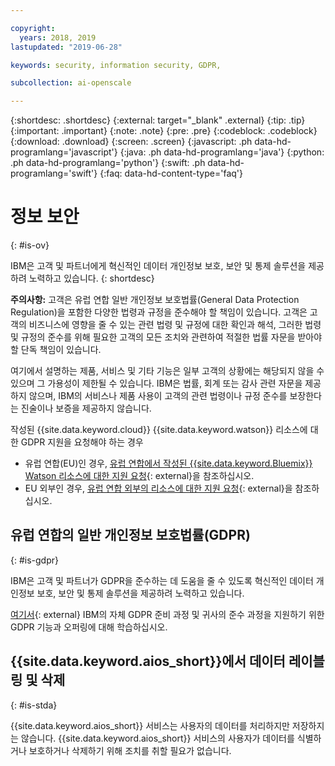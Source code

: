 ```yaml
---

copyright:
  years: 2018, 2019
lastupdated: "2019-06-28"

keywords: security, information security, GDPR, 

subcollection: ai-openscale

---
```


{:shortdesc: .shortdesc}
{:external: target="_blank" .external}
{:tip: .tip}
{:important: .important}
{:note: .note}
{:pre: .pre}
{:codeblock: .codeblock}
{:download: .download}
{:screen: .screen}
{:javascript: .ph data-hd-programlang='javascript'}
{:java: .ph data-hd-programlang='java'}
{:python: .ph data-hd-programlang='python'}
{:swift: .ph data-hd-programlang='swift'}
{:faq: data-hd-content-type='faq'}

# 정보 보안
{: #is-ov}

IBM은 고객 및 파트너에게 혁신적인 데이터 개인정보 보호, 보안 및 통제 솔루션을 제공하려 노력하고 있습니다.
{: shortdesc}

**주의사항:**
고객은 유럽 연합 일반 개인정보 보호법률(General Data Protection Regulation)을 포함한 다양한 법령과 규정을 준수해야 할 책임이 있습니다. 고객은 고객의 비즈니스에 영향을 줄 수 있는 관련 법령 및 규정에 대한 확인과 해석,
그러한 법령 및 규정의 준수를 위해 필요한 고객의 모든 조치와 관련하여 적절한 법률 자문을 받아야 할
단독 책임이 있습니다.

여기에서 설명하는 제품, 서비스 및 기타 기능은 일부 고객의 상황에는 해당되지 않을 수 있으며
그 가용성이 제한될 수 있습니다. IBM은 법률, 회계 또는 감사 관련 자문을 제공하지 않으며, IBM의 서비스나 제품 사용이 고객의 관련 법령이나 규정 준수를 보장한다는 진술이나 보증을 제공하지 않습니다.

작성된 {{site.data.keyword.cloud}} {{site.data.keyword.watson}} 리소스에 대한 GDPR 지원을 요청해야 하는 경우

-   유럽 연합(EU)인 경우, [유럽 연합에서 작성된 {{site.data.keyword.Bluemix}} Watson 리소스에 대한 지원 요청](/docs/services/watson?topic=watson-gdpr-sar#request-EU){: external}을 참조하십시오.
-   EU 외부인 경우, [유럽 연합 외부의 리소스에 대한 지원 요청](/docs/services/watson?topic=watson-gdpr-sar#request-non-EU){: external}을 참조하십시오.

## 유럽 연합의 일반 개인정보 보호법률(GDPR)
{: #is-gdpr}

IBM은 고객 및 파트너가 GDPR을 준수하는 데 도움을 줄 수 있도록 혁신적인 데이터 개인정보 보호, 보안 및 통제 솔루션을 제공하려 노력하고 있습니다.

[여기서](http://www.ibm.com/gdpr){: external} IBM의 자체 GDPR 준비 과정 및 귀사의 준수 과정을 지원하기 위한 GDPR 기능과 오퍼링에 대해 학습하십시오. 

## {{site.data.keyword.aios_short}}에서 데이터 레이블링 및 삭제
{: #is-stda}

{{site.data.keyword.aios_short}} 서비스는 사용자의 데이터를 처리하지만 저장하지는 않습니다. {{site.data.keyword.aios_short}} 서비스의 사용자가 데이터를 식별하거나 보호하거나 삭제하기 위해 조치를 취할 필요가 없습니다.
